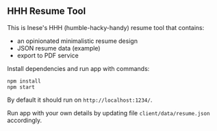 ## HHH Resume Tool

This is Inese's HHH (humble-hacky-handy) resume tool that contains:

- an opinionated minimalistic resume design
- JSON resume data (example)
- export to PDF service

Install dependencies and run app with commands:

```
npm install
npm start
```

By default it should run on `http://localhost:1234/`.

Run app with your own details by updating file `client/data/resume.json` accordingly.
